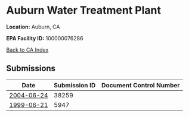 # Auburn Water Treatment Plant

**Location:** Auburn, CA

**EPA Facility ID:** 100000076286

[Back to CA Index](../../index.md)

## Submissions

| Date | Submission ID | Document Control Number |
|------|--------------|-------------------------|
| [2004-06-24](submissions/38259.md) | 38259 |  |
| [1999-06-21](submissions/5947.md) | 5947 |  |
